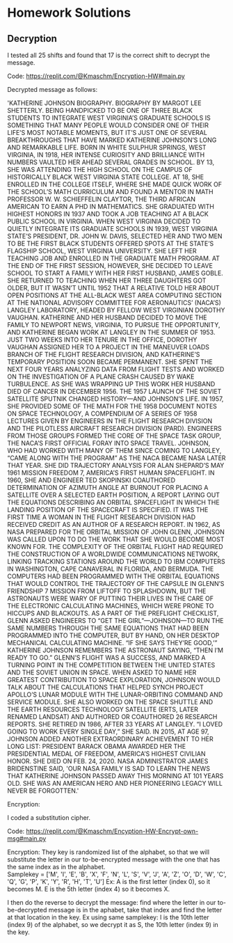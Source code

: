 # Homework Solutions

## Decryption

I tested all 25 shifts and found that 17 is the correct shift to decrypt the message.

Code:  https://replit.com/@Kmaschm/Encryption-HW#main.py

Decrypted message as follows:

'KATHERINE JOHNSON BIOGRAPHY. BIOGRAPHY BY MARGOT LEE SHETTERLY. BEING HANDPICKED TO BE ONE OF THREE BLACK STUDENTS TO INTEGRATE WEST VIRGINIA’S GRADUATE SCHOOLS IS SOMETHING THAT MANY PEOPLE WOULD CONSIDER ONE OF THEIR LIFE’S MOST NOTABLE MOMENTS, BUT IT’S JUST ONE OF SEVERAL BREAKTHROUGHS THAT HAVE MARKED KATHERINE JOHNSON’S LONG AND REMARKABLE LIFE. BORN IN WHITE SULPHUR SPRINGS, WEST VIRGINIA, IN 1918, HER INTENSE CURIOSITY AND BRILLIANCE WITH NUMBERS VAULTED HER AHEAD SEVERAL GRADES IN SCHOOL. BY 13, SHE WAS ATTENDING THE HIGH SCHOOL ON THE CAMPUS OF HISTORICALLY BLACK WEST VIRGINIA STATE COLLEGE. AT 18, SHE ENROLLED IN THE COLLEGE ITSELF, WHERE SHE MADE QUICK WORK OF THE SCHOOL’S MATH CURRICULUM AND FOUND A MENTOR IN MATH PROFESSOR W. W. SCHIEFFELIN CLAYTOR, THE THIRD AFRICAN AMERICAN TO EARN A PHD IN MATHEMATICS. SHE GRADUATED WITH HIGHEST HONORS IN 1937 AND TOOK A JOB TEACHING AT A BLACK PUBLIC SCHOOL IN VIRGINIA. WHEN WEST VIRGINIA DECIDED TO QUIETLY INTEGRATE ITS GRADUATE SCHOOLS IN 1939, WEST VIRGINIA STATE’S PRESIDENT, DR. JOHN W. DAVIS, SELECTED HER AND TWO MEN TO BE THE FIRST BLACK STUDENTS OFFERED SPOTS AT THE STATE’S FLAGSHIP SCHOOL, WEST VIRGINIA UNIVERSITY. SHE LEFT HER TEACHING JOB AND ENROLLED IN THE GRADUATE MATH PROGRAM. AT THE END OF THE FIRST SESSION, HOWEVER, SHE DECIDED TO LEAVE SCHOOL TO START A FAMILY WITH HER FIRST HUSBAND, JAMES GOBLE.  SHE RETURNED TO TEACHING WHEN HER THREE DAUGHTERS GOT OLDER, BUT IT WASN’T UNTIL 1952 THAT A RELATIVE TOLD HER ABOUT OPEN POSITIONS AT THE ALL-BLACK WEST AREA COMPUTING SECTION AT THE NATIONAL ADVISORY COMMITTEE FOR AERONAUTICS’ (NACA’S) LANGLEY LABORATORY, HEADED BY FELLOW WEST VIRGINIAN DOROTHY VAUGHAN. KATHERINE AND HER HUSBAND DECIDED TO MOVE THE FAMILY TO NEWPORT NEWS, VIRGINIA, TO PURSUE THE OPPORTUNITY, AND KATHERINE BEGAN WORK AT LANGLEY IN THE SUMMER OF 1953. JUST TWO WEEKS INTO HER TENURE IN THE OFFICE, DOROTHY VAUGHAN ASSIGNED HER TO A PROJECT IN THE MANEUVER LOADS BRANCH OF THE FLIGHT RESEARCH DIVISION, AND KATHERINE’S TEMPORARY POSITION SOON BECAME PERMANENT. SHE SPENT THE NEXT FOUR YEARS ANALYZING DATA FROM FLIGHT TESTS AND WORKED ON THE INVESTIGATION OF A PLANE CRASH CAUSED BY WAKE TURBULENCE. AS SHE WAS WRAPPING UP THIS WORK HER HUSBAND DIED OF CANCER IN DECEMBER 1956. THE 1957 LAUNCH OF THE SOVIET SATELLITE SPUTNIK CHANGED HISTORY—AND JOHNSON’S LIFE. IN 1957, SHE PROVIDED SOME OF THE MATH FOR THE 1958 DOCUMENT NOTES ON SPACE TECHNOLOGY, A COMPENDIUM OF A SERIES OF 1958 LECTURES GIVEN BY ENGINEERS IN THE FLIGHT RESEARCH DIVISION AND THE PILOTLESS AIRCRAFT RESEARCH DIVISION (PARD). ENGINEERS FROM THOSE GROUPS FORMED THE CORE OF THE SPACE TASK GROUP, THE NACA’S FIRST OFFICIAL FORAY INTO SPACE TRAVEL. JOHNSON, WHO HAD WORKED WITH MANY OF THEM SINCE COMING TO LANGLEY, “CAME ALONG WITH THE PROGRAM” AS THE NACA BECAME NASA LATER THAT YEAR. SHE DID TRAJECTORY ANALYSIS FOR ALAN SHEPARD’S MAY 1961 MISSION FREEDOM 7, AMERICA’S FIRST HUMAN SPACEFLIGHT. IN 1960, SHE AND ENGINEER TED SKOPINSKI COAUTHORED DETERMINATION OF AZIMUTH ANGLE AT BURNOUT FOR PLACING A SATELLITE OVER A SELECTED EARTH POSITION, A REPORT LAYING OUT THE EQUATIONS DESCRIBING AN ORBITAL SPACEFLIGHT IN WHICH THE LANDING POSITION OF THE SPACECRAFT IS SPECIFIED. IT WAS THE FIRST TIME A WOMAN IN THE FLIGHT RESEARCH DIVISION HAD RECEIVED CREDIT AS AN AUTHOR OF A RESEARCH REPORT. IN 1962, AS NASA PREPARED FOR THE ORBITAL MISSION OF JOHN GLENN, JOHNSON WAS CALLED UPON TO DO THE WORK THAT SHE WOULD BECOME MOST KNOWN FOR. THE COMPLEXITY OF THE ORBITAL FLIGHT HAD REQUIRED THE CONSTRUCTION OF A WORLDWIDE COMMUNICATIONS NETWORK, LINKING TRACKING STATIONS AROUND THE WORLD TO IBM COMPUTERS IN WASHINGTON, CAPE CANAVERAL IN FLORIDA, AND BERMUDA. THE COMPUTERS HAD BEEN PROGRAMMED WITH THE ORBITAL EQUATIONS THAT WOULD CONTROL THE TRAJECTORY OF THE CAPSULE IN GLENN’S FRIENDSHIP 7 MISSION FROM LIFTOFF TO SPLASHDOWN, BUT THE ASTRONAUTS WERE WARY OF PUTTING THEIR LIVES IN THE CARE OF THE ELECTRONIC CALCULATING MACHINES, WHICH WERE PRONE TO HICCUPS AND BLACKOUTS. AS A PART OF THE PREFLIGHT CHECKLIST, GLENN ASKED ENGINEERS TO “GET THE GIRL”—JOHNSON—TO RUN THE SAME NUMBERS THROUGH THE SAME EQUATIONS THAT HAD BEEN PROGRAMMED INTO THE COMPUTER, BUT BY HAND, ON HER DESKTOP MECHANICAL CALCULATING MACHINE.  “IF SHE SAYS THEY’RE GOOD,’” KATHERINE JOHNSON REMEMBERS THE ASTRONAUT SAYING, “THEN I’M READY TO GO.” GLENN’S FLIGHT WAS A SUCCESS, AND MARKED A TURNING POINT IN THE COMPETITION BETWEEN THE UNITED STATES AND THE SOVIET UNION IN SPACE. WHEN ASKED TO NAME HER GREATEST CONTRIBUTION TO SPACE EXPLORATION, JOHNSON WOULD TALK ABOUT THE CALCULATIONS THAT HELPED SYNCH PROJECT APOLLO’S LUNAR MODULE WITH THE LUNAR-ORBITING COMMAND AND SERVICE MODULE. SHE ALSO WORKED ON THE SPACE SHUTTLE AND THE EARTH RESOURCES TECHNOLOGY SATELLITE (ERTS, LATER RENAMED LANDSAT) AND AUTHORED OR COAUTHORED 26 RESEARCH REPORTS. SHE RETIRED IN 1986, AFTER 33 YEARS AT LANGLEY. “I LOVED GOING TO WORK EVERY SINGLE DAY,” SHE SAID. IN 2015, AT AGE 97, JOHNSON ADDED ANOTHER EXTRAORDINARY ACHIEVEMENT TO HER LONG LIST: PRESIDENT BARACK OBAMA AWARDED HER THE PRESIDENTIAL MEDAL OF FREEDOM, AMERICA’S HIGHEST CIVILIAN HONOR. SHE DIED ON FEB. 24, 2020. NASA ADMINISTRATOR JAMES BRIDENSTINE SAID, 'OUR NASA FAMILY IS SAD TO LEARN THE NEWS THAT KATHERINE JOHNSON PASSED AWAY THIS MORNING AT 101 YEARS OLD. SHE WAS AN AMERICAN HERO AND HER PIONEERING LEGACY WILL NEVER BE FORGOTTEN.'


Encryption:

I coded a substitution cipher.   

Code:  https://replit.com/@Kmaschm/Encyption-HW-Encrypt-own-msg#main.py

Encryption:
They key is randomized list of the alphabet, so that we will substitute the letter in our to-be-encrypted message with the one that has the same index as in the alphabet.  
Samplekey = ['M', 'I', 'E', 'B', 'X', 'F', 'N', 'L', 'S', 'V', 'J', 'A', 'Z', 'O', 'D', 'W', 'C', 'Q', 'G', 'P', 'K', 'Y', 'R', 'H', 'T', 'U']
Ex:  A is the first letter (index 0), so it becomes M.  E is the 5th letter (index 4) so it becomes X. 

I then do the reverse to decrypt the message:  find where the letter in our to-be-decrypted message is in the aphabet, take that index and find the letter at that location in the key. Ex using same samplekey:  I is the 10th letter (index 9) of the alphabet, so we decrypt it as S, the 10th letter (index 9) in the key.  



